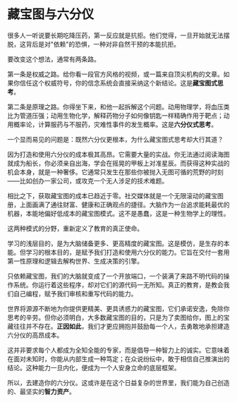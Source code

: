 # 藏宝图与六分仪

很多人一听说要长期吃降压药，第一反应就是抗拒。他们觉得，一旦开始就无法摆脱，这背后是对"依赖"的恐惧，一种对非自然干预的本能抗拒。

要改变这个想法，通常有两条路。

第一条是权威之路。给你看一段官方风格的视频，或一篇来自顶尖机构的文章。如果你信任这个权威符号，你的信念系统会直接采纳这个新结论。这是**藏宝图式思考**。

第二条是原理之路。你得坐下来，和他一起拆解这个问题。动用物理学，将血压类比为管道压强；动用生物化学，解释药物分子如何像钥匙一样精确作用于靶点；动用概率论，计算服药与不服药，灾难性事件的发生概率。这是**六分仪式思考**。

一个显而易见的问题是：既然六分仪更根本，为什么藏宝图式思考却大行其道？

因为打造和使用六分仪的成本极其高昂。它需要大量的实战。你无法通过阅读海图就成为船长，你必须亲自出海，学会在摇晃的甲板上对准星辰。而获得这种实战的机会本身，就是一种奢侈。它通常只发生在那些你被抛入无图可循的荒野的时刻——比如创办一家公司，或攻克一个无人涉足的技术难题。

相比之下，获取藏宝图的成本已趋近于零。社交媒体就是一个无限滚动的藏宝图册，上面画满了通往财富、健康和正确观点的捷径。大脑作为一台追求能耗最优的机器，本能地偏好低成本的藏宝图模式。这不是愚蠢，这是一种生物学上的理性。

这两种模式的分野，重新定义了教育的真正使命。

学习的浅层目的，是为大脑储备更多、更高精度的藏宝图。这是模仿，是生存的本能。但学习的根本目的，是赋予我们打造和使用六分仪的能力。它旨在交付一套用第一性原理和逻辑去解构世界、生成决策的引擎。

只依赖藏宝图，我们的大脑就变成了一个开放端口，一个装满了来路不明代码的操作系统。你运行着这些程序，却对它们的源代码一无所知。真正的教育，是教会我们自己编程，赋予我们审核和重写代码的能力。

世界将源源不断地为你提供更精美、更具诱惑力的藏宝图，它们承诺安逸，免除你思考的辛劳。但你必须明白，大多数藏宝图的目的，只是为了卖图给你，图上的宝藏往往并不存在。**正因如此**，我们才更应拥抱并鼓励每一个人，去勇敢地承担建造六分仪的高昂成本。

这并非要求每个人都成为全知全能的专家，而是倡导一种智力上的诚实。它意味着在面对未知时，你能从内部生成一种笃定；在众说纷纭中，敢于相信自己推演出的结论。这种能力一旦内化，便成为一个人安身立命的底层框架。

所以，去建造你的六分仪。这或许是在这个日益复杂的世界里，我们能为自己创造的、最坚实的**智力资产**。